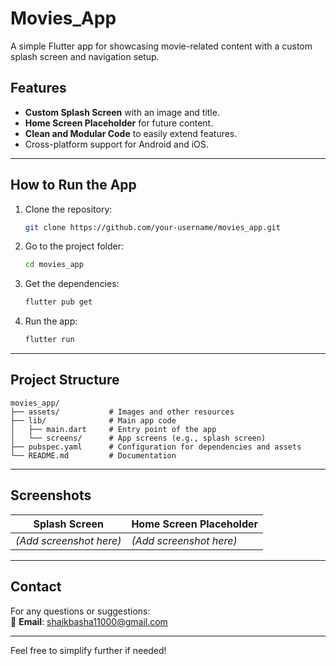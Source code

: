 
# Movies_App

A simple Flutter app for showcasing movie-related content with a custom splash screen and navigation setup.

## Features
- **Custom Splash Screen** with an image and title.
- **Home Screen Placeholder** for future content.
- **Clean and Modular Code** to easily extend features.
- Cross-platform support for Android and iOS.

---

## **How to Run the App**

1. Clone the repository:
   ```bash
   git clone https://github.com/your-username/movies_app.git
   ```
2. Go to the project folder:
   ```bash
   cd movies_app
   ```
3. Get the dependencies:
   ```bash
   flutter pub get
   ```
4. Run the app:
   ```bash
   flutter run
   ```

---

## **Project Structure**
```
movies_app/
├── assets/           # Images and other resources
├── lib/              # Main app code
│   ├── main.dart     # Entry point of the app
│   └── screens/      # App screens (e.g., splash screen)
├── pubspec.yaml      # Configuration for dependencies and assets
└── README.md         # Documentation
```

---

## **Screenshots**

| Splash Screen              | Home Screen Placeholder        |
|----------------------------|--------------------------------|
| *(Add screenshot here)*    | *(Add screenshot here)*       |

---

## **Contact**

For any questions or suggestions:  
📧 **Email**: shaikbasha11000@gmail.com  

---

Feel free to simplify further if needed!
